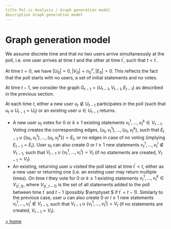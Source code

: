 ```yaml
---
title Pol.is Analysis / Graph generation model
description Graph generation model
---
```

# Graph generation model

We assume discrete time and that no two users arrive simultaneously at the poll, i.e. one user arrives at time $t$ and the other at time ${t^{'}}$, such that $t < {t^{'}}$.

At time $t = 0$, we have $\left| {{U_0}} \right| = 0,\left| {{V_0}} \right| = n_0^v,\left| {{E_0}} \right| = 0$. This reflects the fact that the poll starts with no users, a set of initial statements and no votes.

At time $t-1$, we consider the graph ${G_{t-1}} = ({U_{t-1}},{V_{t-1}},{E_{t-1}})$ as described in the previous section.

At each time $t$, either a new user ${u_t} \notin {U_{t - 1}}$ participates in the poll (such that ${u_t} \cup {U_{t - 1}} = {U_t}$) or an existing user $u \in {U_{t - 1}}$ returns.

* A new user ${u_t}$ votes for $0$ or $k \geq 1$ existing statements $v_t^1, \ldots ,v_t^k \in V_{t-1}$. Voting creates the corresponding edges, ${({u_t},v_t^1), \ldots ,({u_t},v_t^k)}$, such that ${E_{t - 1}} \cup \left\{ {({u_t},v_t^1), \ldots ,({u_t},v_t^k)} \right\} = {E_t}$, or no edges in case of no voting (implying ${E_{t - 1}} = {E_t}$). User ${u_t}$ can also create $0$ or $l \ge 1$ new statements $v_t^1, \ldots ,v_t^l \notin {V_{t - 1}}$, such that ${V_{t - 1}} \cup \left\{ {v_t^1, \ldots ,v_t^l} \right\} = {V_t}$ (if no statements are created, ${V_{t - 1}} = {V_t}$).
* An existing, returning user $u$ visited the poll latest at time $t^{'} < t$, either as a new user or returning one (i.e. an existing user may return multiple times). On time $t$ they vote for $0$ or $k \geq 1$ existing statements $v_t^1, \ldots ,v_t^k \in V_{({t^{'}},t)}$, where ${V_{({t^{'}},{t-1})}}$ is the set of all statements added to the poll between time ${t^{'}}$ and $t-1$ (possibly $\emptyset $ if ${t^{'}} = t - 1$). Similarly to the previous case, user ${u}$ can also create $0$ or $l \ge 1$ new statements $v_t^1, \ldots ,v_t^l \notin {V_{t - 1}}$, such that ${V_{t - 1}} \cup \left\{ {v_t^1, \ldots ,v_t^l} \right\} = {V_t}$ (if no statements are created, ${V_{t - 1}} = {V_t}$).

[> home](https://hackmd.io/@ThenWho/PolisGraph)